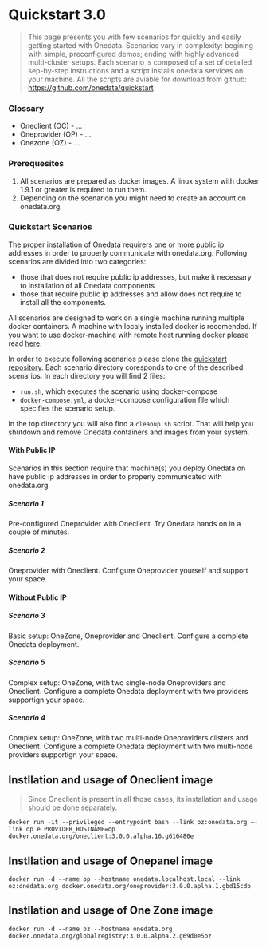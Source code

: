 # Quickstart 3.0

> This page presents you with few scenarios for quickly and easily getting started with Onedata. Scenarios vary in complexity: begining with simple, preconfigured demos; ending with highly advanced multi-cluster setups. Each scenario is composed of a set of detailed sep-by-step instructions and a script installs onedata services on your machine. All the scripts are aviable for download from github: https://github.com/onedata/quickstart

### Glossary
- Oneclient (OC) - ...
- Oneprovider (OP) - ...
- Onezone (OZ) - ...

### Prerequesites 
1. All scenarios are prepared as docker images. A linux system with docker 1.9.1 or greater is required to run them. 
2. Depending on the scenarion you might need to create an account on onedata.org.

### Quickstart Scenarios

The proper installation of Onedata requirers one or more public ip addresses in order to properly communicate with onedata.org. Following scenarios are divided into two categories:
- those that does not require public ip addresses, but make it necessary to installation of all Onedata components
- those that require public ip addresses and allow does not require to install all the components.

All scenarios are designed to work on a single machine running multiple docker containers. A machine with localy installed docker is recomended. If you want to use docker-machine with remote host running docker please read [here](here). 

In order to execute following scenarios please clone the [quickstart repository](https://github.com/onedata/quickstart). Each scenario directory coresponds to one of the described scenarios. In each directory you will find 2 files: 
- `run.sh`, which executes the scenario using docker-compose 
- `docker-compose.yml`, a docker-compose configuration file which specifies the scenario setup.

In the top directory you will also find a `cleanup.sh` script. That will help you shutdown and remove Onedata containers and images from your system. 

#### With Public IP
Scenarios in this section require that machine(s) you deploy Onedata on have public ip addresses in order to properly communicated with onedata.org

##### Scenario 1
Pre-configured Oneprovider with Oneclient.
Try Onedata hands on in a couple of minutes.

##### Scenario 2 
Oneprovider with Oneclient.
Configure Oneprovider yourself and support your space.

#### Without Public IP

##### Scenario 3
Basic setup: OneZone, Oneprovider and Oneclient.
Configure a complete Onedata deployment. 

##### Scenario 5
Complex setup: OneZone, with two single-node Oneproviders and Oneclient.
Configure a complete Onedata deployment with two providers supportign your space.

##### Scenario 4
Complex setup: OneZone, with two multi-node Oneproviders clisters and Oneclient.
Configure a complete Onedata deployment with two multi-node providers supportign your space.


## Instllation and usage of Oneclient image
> Since Oneclient is present in all those cases, its installation and usage should be done separately.

```
docker run -it --privileged --entrypoint bash --link oz:onedata.org —-link op e PROVIDER_HOSTNAME=op docker.onedata.org/oneclient:3.0.0.alpha.16.g616480e
```

## Instllation and usage of Onepanel image


```
docker run -d --name op --hostname onedata.localhost.local --link oz:onedata.org docker.onedata.org/oneprovider:3.0.0.aplha.1.gbd15cdb
```

## Instllation and usage of One Zone image

```
docker run -d --name oz --hostname onedata.org docker.onedata.org/globalregistry:3.0.0.alpha.2.g69d0e5bz
```
 
